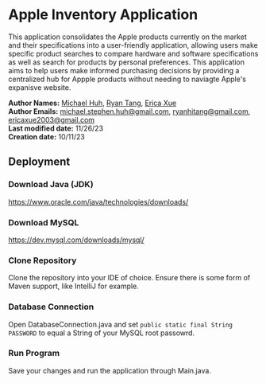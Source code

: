 # Apple Inventory Application
This application consolidates the Apple products currently on the market and their specifications into a user-friendly application, allowing users make specific product searches to compare hardware and software specifications as well as search for products by personal preferences. This application aims to help users make informed purchasing decisions by providing a centralized hub for Appple products without needing to naviagte Apple's expanisve website. <br>

**Author Names:** [Michael Huh](https://www.linkedin.com/in/michaelshuh/), [Ryan Tang](http://linkedin.com/in/ryan-h-tang), [Erica Xue](https://www.linkedin.com/in/erica-xue/) <br>
**Author Emails:** michael.stephen.huh@gmail.com, ryanhitang@gmail.com, ericaxue2003@gmail.com <br>
**Last modified date:** 11/26/23 <br>
**Creation date:** 10/11/23 <br>
## Deployment
### Download Java (JDK)
https://www.oracle.com/java/technologies/downloads/
### Download MySQL
https://dev.mysql.com/downloads/mysql/
### Clone Repository
Clone the repository into your IDE of choice. Ensure there is some form of Maven support, like IntelliJ for example. <br>
### Database Connection
Open DatabaseConnection.java and set `public static final String PASSWORD` to equal a String of your MySQL root passowrd.
### Run Program
Save your changes and run the application through Main.java. <br>
